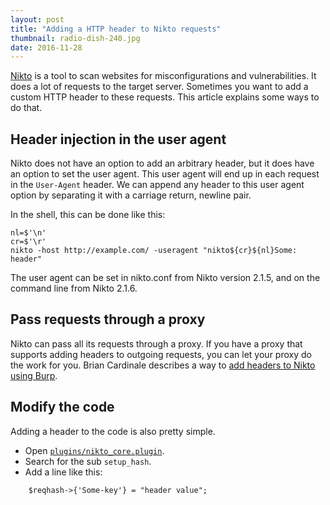 ```yaml
---
layout: post
title: "Adding a HTTP header to Nikto requests"
thumbnail: radio-dish-240.jpg
date: 2016-11-28
---
```


[Nikto](https://github.com/sullo/nikto) is a tool to scan websites for misconfigurations and vulnerabilities. It does a lot of requests to the target server. Sometimes you want to add a custom HTTP header to these requests. This article explains some ways to do that.

## Header injection in the user agent

Nikto does not have an option to add an arbitrary header, but it does have an option to set the user agent. This user agent will end up in each request in the `User-Agent` header. We can append any header to this user agent option by separating it with a carriage return, newline pair.

In the shell, this can be done like this:

    nl=$'\n'
    cr=$'\r'
    nikto -host http://example.com/ -useragent "nikto${cr}${nl}Some: header"

The user agent can be set in nikto.conf from Nikto version 2.1.5, and on the command line from Nikto 2.1.6.

## Pass requests through a proxy

Nikto can pass all its requests through a proxy. If you have a proxy that supports adding headers to outgoing requests, you can let your proxy do the work for you. Brian Cardinale describes a way to [add headers to Nikto using Burp](http://www.cardinaleconcepts.com/add-custom-header-to-nikto-scan/).

## Modify the code

Adding a header to the code is also pretty simple.


* Open [`plugins/nikto_core.plugin`](https://github.com/sullo/nikto/blob/master/program/plugins/nikto_core.plugin#L2272).
* Search for the sub `setup_hash`.
* Add a line like this:

```
    $reqhash->{'Some-key'} = "header value";
```
